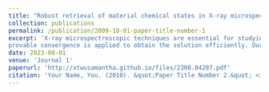 ```yaml
---
title: "Robust retrieval of material chemical states in X-ray microspectroscopy"
collection: publications
permalink: /publication/2009-10-01-paper-title-number-1
excerpt: 'X-ray microspectroscopic techniques are essential for studying morphological and chemical changes in materials, providing high-resolution structural and spectroscopic information. However, its practical data analysis for reliably retrieving the chemical states remains a major obstacle to accelerating the fundamental understanding of materials in many research fields. In this work, we propose a novel data formulation model for X-ray microspectroscopy and develop a dedicated unmixing framework to solve this problem, which is robust to noise and spectral variability. Moreover, this framework is not limited to the analysis of two-state material chemistry, making it an effective alternative to conventional and widely-used methods. In addition, an alternative directional multiplier method with
provable convergence is applied to obtain the solution efficiently. Our framework can accurately identify and characterize chemical states in complex and heterogeneous samples, even under challenging conditions such as low signal-to-noise ratios and overlapping spectral features. Extensive experimental results on simulated and real datasets demonstrate its effectiveness and reliability.'
date: 2023-08-01
venue: 'Journal 1'
paperurl: 'http://xtwusamantha.github.io/files/2308.04207.pdf'
citation: 'Your Name, You. (2010). &quot;Paper Title Number 2.&quot; <i>Journal 1</i>. 1(2).'
---
```


